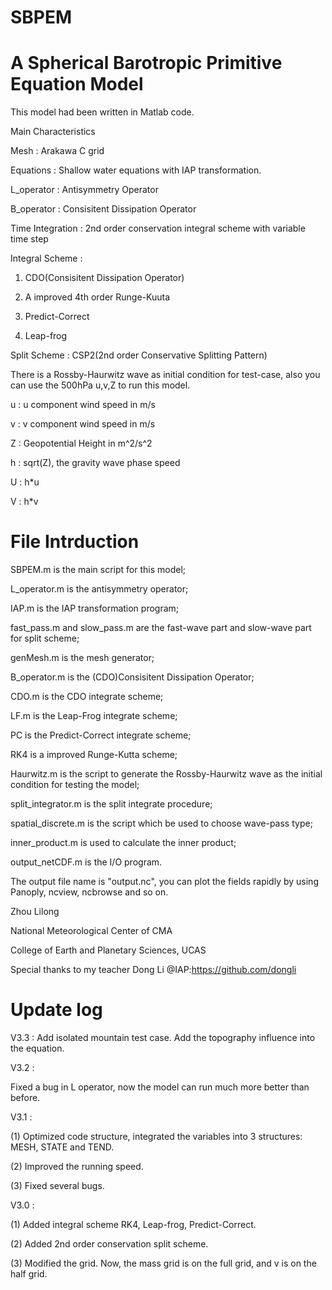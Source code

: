 # SBPEM
# A Spherical Barotropic Primitive Equation Model

This model had been written in Matlab code.

Main Characteristics

Mesh             : Arakawa C grid

Equations        : Shallow water equations with IAP transformation.

L_operator       : Antisymmetry Operator

B_operator       : Consisitent Dissipation Operator

Time Integration : 2nd order conservation integral scheme with variable time step

Integral Scheme  :

1. CDO(Consisitent Dissipation Operator)

2. A improved 4th order Runge-Kuuta

3. Predict-Correct

4. Leap-frog

Split Scheme     : CSP2(2nd order Conservative Splitting Pattern)


There is a Rossby-Haurwitz wave as initial condition for test-case, also you can use the 500hPa u,v,Z to run this model.

u : u component wind speed in m/s

v : v component wind speed in m/s

Z : Geopotential Height in m^2/s^2

h : sqrt(Z), the gravity wave phase speed

U : h\*u

V : h\*v

# File Intrduction

SBPEM.m is the main script for this model;

L_operator.m is the antisymmetry operator;

IAP.m is the IAP transformation program;

fast_pass.m and slow_pass.m are the fast-wave part and slow-wave part for split scheme;

genMesh.m is the mesh generator;

B_operator.m is the (CDO)Consisitent Dissipation Operator;

CDO.m is the CDO integrate scheme;

LF.m is the Leap-Frog integrate scheme;

PC is the Predict-Correct integrate scheme;

RK4 is a improved Runge-Kutta scheme;

Haurwitz.m is the script to generate the Rossby-Haurwitz wave as the initial condition for testing the model;

split_integrator.m is the split integrate procedure;

spatial_discrete.m is the script which be used to choose wave-pass type;

inner_product.m is used to calculate the inner product;

output_netCDF.m is the I/O program.

The output file name is "output.nc", you can plot the fields rapidly by using Panoply, ncview, ncbrowse and so on.


Zhou Lilong

National Meteorological Center of CMA

College of Earth and Planetary Sciences, UCAS

Special thanks to my teacher Dong Li @IAP:https://github.com/dongli

# Update log
V3.3 :
Add isolated mountain test case.
Add the topography influence into the equation.

V3.2 :

Fixed a bug in L operator, now the model can run much more better than before.

V3.1 :

(1) Optimized code structure, integrated the variables into 3 structures: MESH, STATE and TEND.

(2) Improved the running speed.

(3) Fixed several bugs.

V3.0 :

(1) Added integral scheme RK4, Leap-frog, Predict-Correct.

(2) Added 2nd order conservation split scheme.

(3) Modified the grid. Now, the mass grid is on the full grid, and v is on the half grid.
